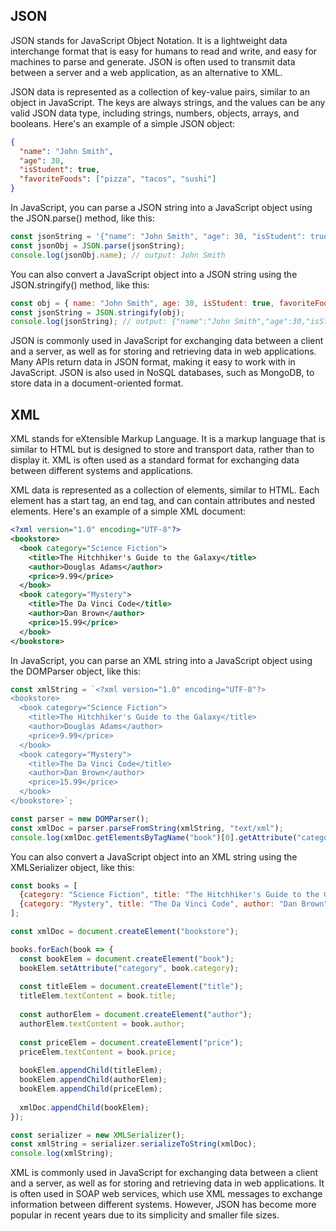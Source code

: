 ## JSON

JSON stands for JavaScript Object Notation. It is a lightweight data interchange format that is easy for humans to read and write, and easy for machines to parse and generate. JSON is often used to transmit data between a server and a web application, as an alternative to XML.

JSON data is represented as a collection of key-value pairs, similar to an object in JavaScript. The keys are always strings, and the values can be any valid JSON data type, including strings, numbers, objects, arrays, and booleans. Here's an example of a simple JSON object:

```json
{
  "name": "John Smith",
  "age": 30,
  "isStudent": true,
  "favoriteFoods": ["pizza", "tacos", "sushi"]
}
```

In JavaScript, you can parse a JSON string into a JavaScript object using the JSON.parse() method, like this:

```javascript
const jsonString = '{"name": "John Smith", "age": 30, "isStudent": true, "favoriteFoods": ["pizza", "tacos", "sushi"]}';
const jsonObj = JSON.parse(jsonString);
console.log(jsonObj.name); // output: John Smith
```

You can also convert a JavaScript object into a JSON string using the JSON.stringify() method, like this:

```javascript
const obj = { name: "John Smith", age: 30, isStudent: true, favoriteFoods: ["pizza", "tacos", "sushi"] };
const jsonString = JSON.stringify(obj);
console.log(jsonString); // output: {"name":"John Smith","age":30,"isStudent":true,"favoriteFoods":["pizza","tacos","sushi"]}
```

JSON is commonly used in JavaScript for exchanging data between a client and a server, as well as for storing and retrieving data in web applications. Many APIs return data in JSON format, making it easy to work with in JavaScript. JSON is also used in NoSQL databases, such as MongoDB, to store data in a document-oriented format.


## XML

XML stands for eXtensible Markup Language. It is a markup language that is similar to HTML but is designed to store and transport data, rather than to display it. XML is often used as a standard format for exchanging data between different systems and applications.

XML data is represented as a collection of elements, similar to HTML. Each element has a start tag, an end tag, and can contain attributes and nested elements. Here's an example of a simple XML document:

```xml
<?xml version="1.0" encoding="UTF-8"?>
<bookstore>
  <book category="Science Fiction">
    <title>The Hitchhiker's Guide to the Galaxy</title>
    <author>Douglas Adams</author>
    <price>9.99</price>
  </book>
  <book category="Mystery">
    <title>The Da Vinci Code</title>
    <author>Dan Brown</author>
    <price>15.99</price>
  </book>
</bookstore>
```

In JavaScript, you can parse an XML string into a JavaScript object using the DOMParser object, like this:

```javascript
const xmlString = `<?xml version="1.0" encoding="UTF-8"?>
<bookstore>
  <book category="Science Fiction">
    <title>The Hitchhiker's Guide to the Galaxy</title>
    <author>Douglas Adams</author>
    <price>9.99</price>
  </book>
  <book category="Mystery">
    <title>The Da Vinci Code</title>
    <author>Dan Brown</author>
    <price>15.99</price>
  </book>
</bookstore>`;

const parser = new DOMParser();
const xmlDoc = parser.parseFromString(xmlString, "text/xml");
console.log(xmlDoc.getElementsByTagName("book")[0].getAttribute("category")); // output: Science Fiction
```

You can also convert a JavaScript object into an XML string using the XMLSerializer object, like this:

```javascript
const books = [
  {category: "Science Fiction", title: "The Hitchhiker's Guide to the Galaxy", author: "Douglas Adams", price: 9.99},
  {category: "Mystery", title: "The Da Vinci Code", author: "Dan Brown", price: 15.99}
];

const xmlDoc = document.createElement("bookstore");

books.forEach(book => {
  const bookElem = document.createElement("book");
  bookElem.setAttribute("category", book.category);
  
  const titleElem = document.createElement("title");
  titleElem.textContent = book.title;
  
  const authorElem = document.createElement("author");
  authorElem.textContent = book.author;
  
  const priceElem = document.createElement("price");
  priceElem.textContent = book.price;
  
  bookElem.appendChild(titleElem);
  bookElem.appendChild(authorElem);
  bookElem.appendChild(priceElem);
  
  xmlDoc.appendChild(bookElem);
});

const serializer = new XMLSerializer();
const xmlString = serializer.serializeToString(xmlDoc);
console.log(xmlString);
```

XML is commonly used in JavaScript for exchanging data between a client and a server, as well as for storing and retrieving data in web applications. It is often used in SOAP web services, which use XML messages to exchange information between different systems. However, JSON has become more popular in recent years due to its simplicity and smaller file sizes.